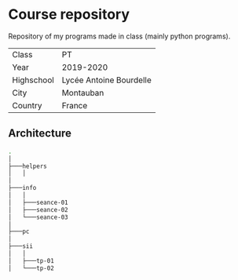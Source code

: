 # Course repository

Repository of my programs made in class (mainly python programs).

|        |                        |
|------------|-------------------------|
| Class      | PT                      |
| Year       | 2019-2020               |
| Highschool | Lycée Antoine Bourdelle |
| City       | Montauban               |
| Country    | France                  |

## Architecture

```bash
.
│
├───helpers
│   │
│
├───info
│   │
│   ├───seance-01
│   ├───seance-02
│   └───seance-03
│
├───pc
│
├───sii
│   │
│   ├───tp-01
│   └───tp-02
```
